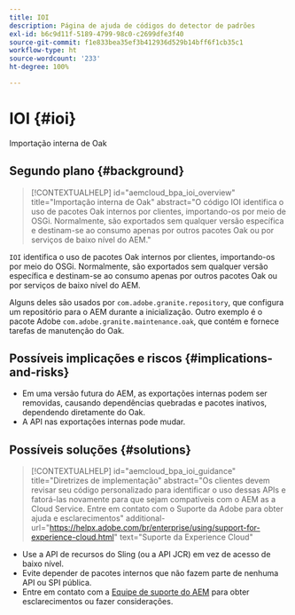 ```yaml
---
title: IOI
description: Página de ajuda de códigos do detector de padrões
exl-id: b6c9d11f-5189-4799-98c0-c2699dfe3f40
source-git-commit: f1e833bea35ef3b412936d529b14bff6f1cb35c1
workflow-type: ht
source-wordcount: '233'
ht-degree: 100%

---
```


# IOI {#ioi}

Importação interna de Oak

## Segundo plano {#background}

>[!CONTEXTUALHELP]
>id="aemcloud_bpa_ioi_overview"
>title="Importação interna de Oak"
>abstract="O código IOI identifica o uso de pacotes Oak internos por clientes, importando-os por meio de OSGi. Normalmente, são exportados sem qualquer versão específica e destinam-se ao consumo apenas por outros pacotes Oak ou por serviços de baixo nível do AEM."

`IOI` identifica o uso de pacotes Oak internos por clientes, importando-os por meio do OSGi. Normalmente, são exportados sem qualquer versão específica e destinam-se ao consumo apenas por outros pacotes Oak ou por serviços de baixo nível do AEM.

Alguns deles são usados por `com.adobe.granite.repository`, que configura um repositório para o AEM durante a inicialização. Outro exemplo é o pacote Adobe `com.adobe.granite.maintenance.oak`, que contém e fornece tarefas de manutenção do Oak.

## Possíveis implicações e riscos {#implications-and-risks}

* Em uma versão futura do AEM, as exportações internas podem ser removidas, causando dependências quebradas e pacotes inativos, dependendo diretamente do Oak.
* A API nas exportações internas pode mudar.

## Possíveis soluções {#solutions}

>[!CONTEXTUALHELP]
>id="aemcloud_bpa_ioi_guidance"
>title="Diretrizes de implementação"
>abstract="Os clientes devem revisar seu código personalizado para identificar o uso dessas APIs e fatorá-las novamente para que sejam compatíveis com o AEM as a Cloud Service. Entre em contato com o Suporte da Adobe para obter ajuda e esclarecimentos"
>additional-url="https://helpx.adobe.com/br/enterprise/using/support-for-experience-cloud.html" text="Suporte da Experience Cloud"

* Use a API de recursos do Sling (ou a API JCR) em vez de acesso de baixo nível.
* Evite depender de pacotes internos que não fazem parte de nenhuma API ou SPI pública.
* Entre em contato com a [Equipe de suporte do AEM](https://helpx.adobe.com/br/enterprise/using/support-for-experience-cloud.html) para obter esclarecimentos ou fazer considerações.
